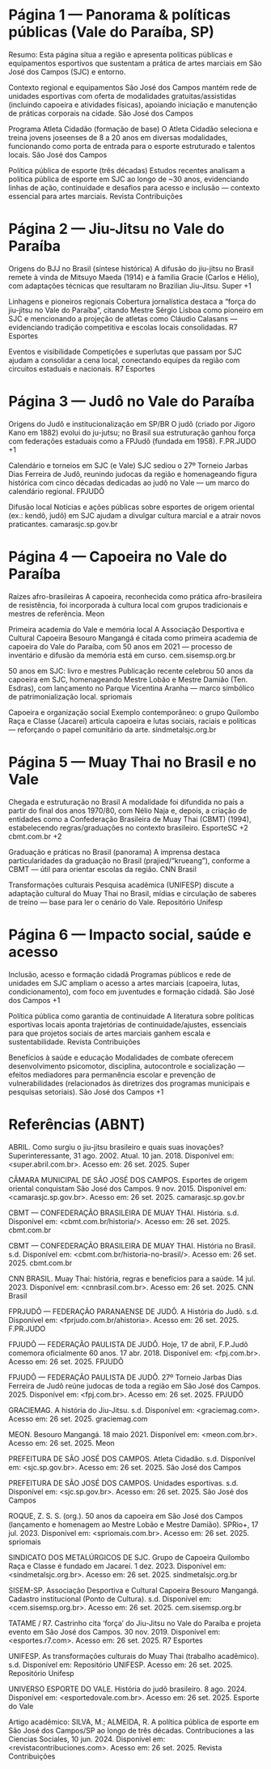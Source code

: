 # Página 1 — Panorama & políticas públicas (Vale do Paraíba, SP)

Resumo: Esta página situa a região e apresenta políticas públicas e equipamentos esportivos que sustentam a prática de artes marciais em São José dos Campos (SJC) e entorno.

Contexto regional e equipamentos
São José dos Campos mantém rede de unidades esportivas com oferta de modalidades gratuitas/assistidas (incluindo capoeira e atividades físicas), apoiando iniciação e manutenção de práticas corporais na cidade. 
São José dos Campos

Programa Atleta Cidadão (formação de base)
O Atleta Cidadão seleciona e treina jovens joseenses de 8 a 20 anos em diversas modalidades, funcionando como porta de entrada para o esporte estruturado e talentos locais. 
São José dos Campos

Política pública de esporte (três décadas)
Estudos recentes analisam a política pública de esporte em SJC ao longo de ~30 anos, evidenciando linhas de ação, continuidade e desafios para acesso e inclusão — contexto essencial para artes marciais. 
Revista Contribuições

# Página 2 — Jiu-Jitsu no Vale do Paraíba

Origens do BJJ no Brasil (síntese histórica)
A difusão do jiu-jitsu no Brasil remete à vinda de Mitsuyo Maeda (1914) e à família Gracie (Carlos e Hélio), com adaptações técnicas que resultaram no Brazilian Jiu-Jitsu. 
Super
+1

Linhagens e pioneiros regionais
Cobertura jornalística destaca a “força do jiu-jitsu no Vale do Paraíba”, citando Mestre Sérgio Lisboa como pioneiro em SJC e mencionando a projeção de atletas como Cláudio Calasans — evidenciando tradição competitiva e escolas locais consolidadas. 
R7 Esportes

Eventos e visibilidade
Competições e superlutas que passam por SJC ajudam a consolidar a cena local, conectando equipes da região com circuitos estaduais e nacionais. 
R7 Esportes

# Página 3 — Judô no Vale do Paraíba

Origens do Judô e institucionalização em SP/BR
O judô (criado por Jigoro Kano em 1882) evolui do ju-jutsu; no Brasil sua estruturação ganhou força com federações estaduais como a FPJudô (fundada em 1958). 
F.PR.JUDO
+1

Calendário e torneios em SJC (e Vale)
SJC sediou o 27º Torneio Jarbas Dias Ferreira de Judô, reunindo judocas da região e homenageando figura histórica com cinco décadas dedicadas ao judô no Vale — um marco do calendário regional. 
FPJUDÔ

Difusão local
Notícias e ações públicas sobre esportes de origem oriental (ex.: kendô, judô) em SJC ajudam a divulgar cultura marcial e a atrair novos praticantes. 
camarasjc.sp.gov.br

# Página 4 — Capoeira no Vale do Paraíba

Raízes afro-brasileiras
A capoeira, reconhecida como prática afro-brasileira de resistência, foi incorporada à cultura local com grupos tradicionais e mestres de referência. 
Meon

Primeira academia do Vale e memória local
A Associação Desportiva e Cultural Capoeira Besouro Mangangá é citada como primeira academia de capoeira do Vale do Paraíba, com 50 anos em 2021 — processo de inventário e difusão da memória está em curso. 
cem.sisemsp.org.br

50 anos em SJC: livro e mestres
Publicação recente celebrou 50 anos da capoeira em SJC, homenageando Mestre Lobão e Mestre Damião (Ten. Esdras), com lançamento no Parque Vicentina Aranha — marco simbólico de patrimonialização local. 
spriomais

Capoeira e organização social
Exemplo contemporâneo: o grupo Quilombo Raça e Classe (Jacareí) articula capoeira e lutas sociais, raciais e políticas — reforçando o papel comunitário da arte. 
sindmetalsjc.org.br

# Página 5 — Muay Thai no Brasil e no Vale

Chegada e estruturação no Brasil
A modalidade foi difundida no país a partir do final dos anos 1970/80, com Nélio Naja e, depois, a criação de entidades como a Confederação Brasileira de Muay Thai (CBMT) (1994), estabelecendo regras/graduações no contexto brasileiro. 
EsporteSC
+2
cbmt.com.br
+2

Graduação e práticas no Brasil (panorama)
A imprensa destaca particularidades da graduação no Brasil (prajied/“krueang”), conforme a CBMT — útil para orientar escolas da região. 
CNN Brasil

Transformações culturais
Pesquisa acadêmica (UNIFESP) discute a adaptação cultural do Muay Thai no Brasil, mídias e circulação de saberes de treino — base para ler o cenário do Vale. 
Repositório Unifesp

# Página 6 — Impacto social, saúde e acesso

Inclusão, acesso e formação cidadã
Programas públicos e rede de unidades em SJC ampliam o acesso a artes marciais (capoeira, lutas, condicionamento), com foco em juventudes e formação cidadã. 
São José dos Campos
+1

Política pública como garantia de continuidade
A literatura sobre políticas esportivas locais aponta trajetórias de continuidade/ajustes, essenciais para que projetos sociais de artes marciais ganhem escala e sustentabilidade. 
Revista Contribuições

Benefícios à saúde e educação
Modalidades de combate oferecem desenvolvimento psicomotor, disciplina, autocontrole e socialização — efeitos mediadores para permanência escolar e prevenção de vulnerabilidades (relacionados às diretrizes dos programas municipais e pesquisas setoriais). 
São José dos Campos
+1

# Referências (ABNT)

ABRIL. Como surgiu o jiu-jitsu brasileiro e quais suas inovações? Superinteressante, 31 ago. 2002. Atual. 10 jan. 2018. Disponível em: <super.abril.com.br>. Acesso em: 26 set. 2025. 
Super

CÂMARA MUNICIPAL DE SÃO JOSÉ DOS CAMPOS. Esportes de origem oriental conquistam São José dos Campos. 9 nov. 2015. Disponível em: <camarasjc.sp.gov.br>. Acesso em: 26 set. 2025. 
camarasjc.sp.gov.br

CBMT — CONFEDERAÇÃO BRASILEIRA DE MUAY THAI. História. s.d. Disponível em: <cbmt.com.br/historia/>. Acesso em: 26 set. 2025. 
cbmt.com.br

CBMT — CONFEDERAÇÃO BRASILEIRA DE MUAY THAI. História no Brasil. s.d. Disponível em: <cbmt.com.br/historia-no-brasil/>. Acesso em: 26 set. 2025. 
cbmt.com.br

CNN BRASIL. Muay Thai: história, regras e benefícios para a saúde. 14 jul. 2023. Disponível em: <cnnbrasil.com.br>. Acesso em: 26 set. 2025. 
CNN Brasil

FPRJUDÔ — FEDERAÇÃO PARANAENSE DE JUDÔ. A História do Judô. s.d. Disponível em: <fprjudo.com.br/ahistoria>. Acesso em: 26 set. 2025. 
F.PR.JUDO

FPJUDÔ — FEDERAÇÃO PAULISTA DE JUDÔ. Hoje, 17 de abril, F.P.Judô comemora oficialmente 60 anos. 17 abr. 2018. Disponível em: <fpj.com.br>. Acesso em: 26 set. 2025. 
FPJUDÔ

FPJUDÔ — FEDERAÇÃO PAULISTA DE JUDÔ. 27º Torneio Jarbas Dias Ferreira de Judô reúne judocas de toda a região em São José dos Campos. 2025. Disponível em: <fpj.com.br>. Acesso em: 26 set. 2025. 
FPJUDÔ

GRACIEMAG. A história do Jiu-Jitsu. s.d. Disponível em: <graciemag.com>. Acesso em: 26 set. 2025. 
graciemag.com

MEON. Besouro Mangangá. 18 maio 2021. Disponível em: <meon.com.br>. Acesso em: 26 set. 2025. 
Meon

PREFEITURA DE SÃO JOSÉ DOS CAMPOS. Atleta Cidadão. s.d. Disponível em: <sjc.sp.gov.br>. Acesso em: 26 set. 2025. 
São José dos Campos

PREFEITURA DE SÃO JOSÉ DOS CAMPOS. Unidades esportivas. s.d. Disponível em: <sjc.sp.gov.br>. Acesso em: 26 set. 2025. 
São José dos Campos

ROQUE, Z. S. S. (org.). 50 anos da capoeira em São José dos Campos (lançamento e homenagem ao Mestre Lobão e Mestre Damião). SPRio+, 17 jul. 2023. Disponível em: <spriomais.com.br>. Acesso em: 26 set. 2025. 
spriomais

SINDICATO DOS METALÚRGICOS DE SJC. Grupo de Capoeira Quilombo Raça e Classe é fundado em Jacareí. 1 dez. 2023. Disponível em: <sindmetalsjc.org.br>. Acesso em: 26 set. 2025. 
sindmetalsjc.org.br

SISEM-SP. Associação Desportiva e Cultural Capoeira Besouro Mangangá. Cadastro institucional (Ponto de Cultura). s.d. Disponível em: <cem.sisemsp.org.br>. Acesso em: 26 set. 2025. 
cem.sisemsp.org.br

TATAME / R7. Castrinho cita ‘força’ do Jiu-Jitsu no Vale do Paraíba e projeta evento em São José dos Campos. 30 nov. 2019. Disponível em: <esportes.r7.com>. Acesso em: 26 set. 2025. 
R7 Esportes

UNIFESP. As transformações culturais do Muay Thai (trabalho acadêmico). s.d. Disponível em: Repositório UNIFESP. Acesso em: 26 set. 2025. 
Repositório Unifesp

UNIVERSO ESPORTE DO VALE. História do judô brasileiro. 8 ago. 2024. Disponível em: <esportedovale.com.br>. Acesso em: 26 set. 2025. 
Esporte do Vale

Artigo acadêmico:
SILVA, M.; ALMEIDA, R. A política pública de esporte em São José dos Campos/SP ao longo de três décadas. Contribuciones a las Ciencias Sociales, 10 jun. 2024. Disponível em: <revistacontribuciones.com>. Acesso em: 26 set. 2025. 
Revista Contribuições
